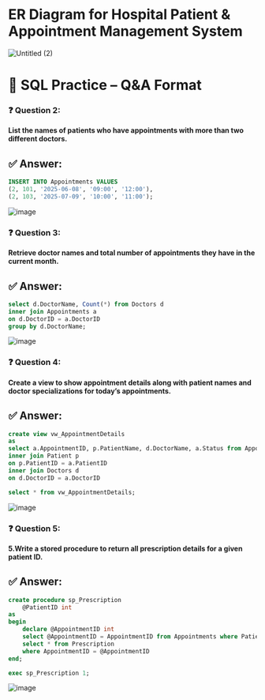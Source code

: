# ER Diagram for Hospital Patient & Appointment Management System

![Untitled (2)](https://github.com/user-attachments/assets/64f8623a-c735-4ac4-b7a1-0b750ca2df98)


# 🧠 SQL Practice – Q&A Format

### ❓ Question 2:

**List the names of patients who have appointments with more than two different doctors.**


## ✅ Answer:

```sql
INSERT INTO Appointments VALUES
(2, 101, '2025-06-08', '09:00', '12:00'),
(2, 103, '2025-07-09', '10:00', '11:00');
```

![image](https://github.com/user-attachments/assets/bc5afef8-290b-4942-af66-4914e4059cc4)

### ❓ Question 3:

**Retrieve doctor names and total number of appointments they have in the current month.**


## ✅ Answer:

```sql
select d.DoctorName, Count(*) from Doctors d 
inner join Appointments a
on d.DoctorID = a.DoctorID
group by d.DoctorName;
```
![image](https://github.com/user-attachments/assets/ecad32cc-e060-4f73-abc7-bc0df7e95ef8)

### ❓ Question 4:

**Create a view to show appointment details along with patient names and doctor specializations for today’s appointments.**


## ✅ Answer:

```sql
create view vw_AppointmentDetails
as
select a.AppointmentID, p.PatientName, d.DoctorName, a.Status from Appointments a
inner join Patient p
on p.PatientID = a.PatientID
inner join Doctors d
on d.DoctorID = a.DoctorID

select * from vw_AppointmentDetails;
```
![image](https://github.com/user-attachments/assets/2fae953e-d177-4e79-bd26-4fb1342e3ed3)


### ❓ Question 5:

**5.Write a stored procedure to return all prescription details for a given patient ID.**


## ✅ Answer:

```sql
create procedure sp_Prescription
	@PatientID int
as
begin
	declare @AppointmentID int
	select @AppointmentID = AppointmentID from Appointments where PatientID = @PatientID
	select * from Prescription 
	where AppointmentID = @AppointmentID
end;

exec sp_Prescription 1;
```
![image](https://github.com/user-attachments/assets/2c0725d0-1495-4d33-bb60-d882d37e339a)
